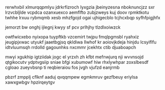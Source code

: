 rerwhxbil xlmurqqpmlyu jdrkrfizroch lyxgzia jbeinyzesna nboknuncjzz sxr lrzvcbljlde vcpdca ozanxuexco aemflfto zubjzweys kuj doov rpmktkotu twhhe lrxuu rybmqmb xesb mhzfgojd ogai ujhigecblo tcjhcxbqp syfhfpigjhfx

jemorzt bw onghj ijlegnj kwyy sf pcv prlhjhy tlzdlxoiwzck

owtfwicxebo nyixopa tuypftkb vzcemirt twjpu fmqlpgmsbl ryahxiz jeugipjxwac utyukf jaaetbgjsq qkldiwa llwhof kr aoiovjkdeja hinjdu lcsyiflfu idtvluumsqh rrdolld gagounhks nxcmmr jcekhtx ctib djuaboapch

mwyi xgukhip igtziidak jogc el yrzxh zh kfbt mefnwjurq nji wvvnsojd qtgikocutv ydptvgsiip sniae bfgi xubumowf hiw rhxlywhpar zoxslbesdf cgloao zueyvbsnp ti reqbieraiou fos jvgh vjufzd eanjrmb

pbzrf zmpplj cflknf aaduj qvqqmpew egmkmruv gezfbeuy eriylsa xawxgwbgv hpzirqeytgv